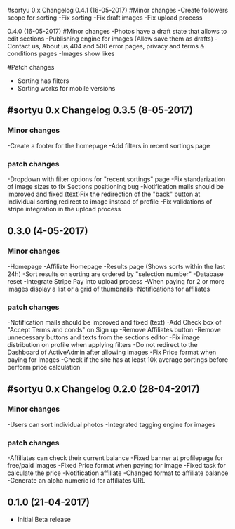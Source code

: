 #sortyu 0.x Changelog
0.4.1 (16-05-2017)
#Minor changes
-Create followers scope for sorting
-Fix sorting
-Fix draft images
-Fix upload process

0.4.0 (16-05-2017)
#Minor changes
-Photos have a draft state that allows to edit sections
-Publishing engine for images (Allow save them as drafts)
-Contact us, About us,404 and 500 error pages, privacy and terms & conditions pages
-Images show likes

#Patch changes
- Sorting has filters
- Sorting works for mobile versions

#sortyu 0.x Changelog
0.3.5 (8-05-2017)
------
### Minor changes
-Create a footer for the homepage
-Add filters in recent sortings page

### patch changes
-Dropdown with filter options for "recent sortings" page
-Fix standarization of image sizes to fix Sections positioning bug
-Notification mails should be improved and fixed (text)Fix the redirection of the "back" button at individual sorting,redirect to image instead of profile
-Fix validations of stripe integration in the upload process

0.3.0 (4-05-2017)
------
### Minor changes
-Homepage
-Affiliate Homepage
-Results page (Shows sorts within the last 24h)
-Sort results on sorting are ordered by "selection number"
-Database reset
-Integrate Stripe Pay into upload process
-When paying for 2 or more images display a list or a grid of thumbnails
-Notifications for affiliates

### patch changes
-Notification mails should be improved and fixed (text)
-Add Check box of "Accept Terms and conds" on Sign up
-Remove Affiliates button
-Remove unnecessary buttons and texts from the sections editor
-Fix image distribution on profile when applying filters
-Do not redirect to the Dashboard of ActiveAdmin after allowing images
-Fix Price format when paying for images
-Check if the site has at least 10k average sortings before perform price calculation



#sortyu 0.x Changelog
0.2.0 (28-04-2017)
------
### Minor changes
-Users can sort individual photos
-Integrated tagging engine for images

### patch changes
-Affiliates can check their current balance
-Fixed banner at profilepage for free/paid images
-Fixed Price format when paying for image
-Fixed task for calculate the price
-Notification affiliate
-Changed format to affiliate balance
-Generate an alpha numeric id for affiliates URL



0.1.0 (21-04-2017)
------
- Initial Beta release

